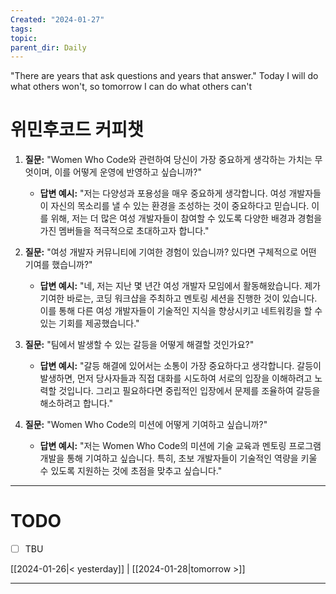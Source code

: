 ```yaml
---
Created: "2024-01-27"
tags: 
topic: 
parent_dir: Daily
---
```

"There are years that ask questions and years that answer."
Today I will do what others won't, so tomorrow I can do what others can't
# 위민후코드 커피챗
1. **질문:** "Women Who Code와 관련하여 당신이 가장 중요하게 생각하는 가치는 무엇이며, 이를 어떻게 운영에 반영하고 싶습니까?"
   - **답변 예시:** "저는 다양성과 포용성을 매우 중요하게 생각합니다. 여성 개발자들이 자신의 목소리를 낼 수 있는 환경을 조성하는 것이 중요하다고 믿습니다. 이를 위해, 저는 더 많은 여성 개발자들이 참여할 수 있도록 다양한 배경과 경험을 가진 멤버들을 적극적으로 초대하고자 합니다."

2. **질문:** "여성 개발자 커뮤니티에 기여한 경험이 있습니까? 있다면 구체적으로 어떤 기여를 했습니까?"
   - **답변 예시:** "네, 저는 지난 몇 년간 여성 개발자 모임에서 활동해왔습니다. 제가 기여한 바로는, 코딩 워크샵을 주최하고 멘토링 세션을 진행한 것이 있습니다. 이를 통해 다른 여성 개발자들이 기술적인 지식을 향상시키고 네트워킹을 할 수 있는 기회를 제공했습니다."

3. **질문:** "팀에서 발생할 수 있는 갈등을 어떻게 해결할 것인가요?"
   - **답변 예시:** "갈등 해결에 있어서는 소통이 가장 중요하다고 생각합니다. 갈등이 발생하면, 먼저 당사자들과 직접 대화를 시도하여 서로의 입장을 이해하려고 노력할 것입니다. 그리고 필요하다면 중립적인 입장에서 문제를 조율하여 갈등을 해소하려고 합니다."

4. **질문:** "Women Who Code의 미션에 어떻게 기여하고 싶습니까?"
   - **답변 예시:** "저는 Women Who Code의 미션에 기술 교육과 멘토링 프로그램 개발을 통해 기여하고 싶습니다. 특히, 초보 개발자들이 기술적인 역량을 키울 수 있도록 지원하는 것에 초점을 맞추고 싶습니다."



----
# TODO
- [ ] TBU 
  
[[2024-01-26|< yesterday]] | [[2024-01-28|tomorrow >]]  
  
---  
